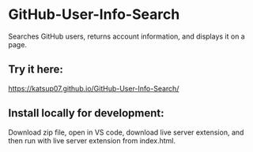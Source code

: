 # GitHub-User-Info-Search
Searches GitHub users, returns account information, and displays it on a page.

## Try it here:
https://katsup07.github.io/GitHub-User-Info-Search/

## Install locally for development:
Download zip file, open in VS code, download live server extension, and then run with live server extension from index.html.
